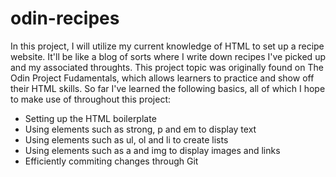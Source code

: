 # odin-recipes

In this project, I will utilize my current knowledge of HTML to set up
a recipe website. It'll be like a blog of sorts where I write down 
recipes I've picked up and my associated throughts. This project topic
was originally found on The Odin Project Fudamentals, which allows 
learners to practice and show off their HTML skills. So far I've 
learned the following basics, all of which I hope to make use of 
throughout this project:

* Setting up the HTML boilerplate
* Using elements such as strong, p and em to display text
* Using elements such as ul, ol and li to create lists
* Using elements such as a and img to display images and links
* Efficiently commiting changes through Git